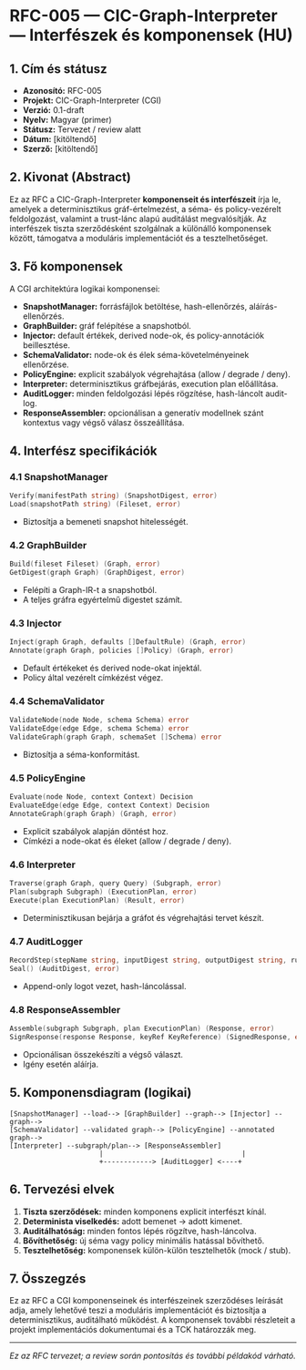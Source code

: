 # RFC-005 — CIC-Graph-Interpreter — Interfészek és komponensek (HU)

## 1. Cím és státusz

* **Azonosító:** RFC-005
* **Projekt:** CIC-Graph-Interpreter (CGI)
* **Verzió:** 0.1-draft
* **Nyelv:** Magyar (primer)
* **Státusz:** Tervezet / review alatt
* **Dátum:** [kitöltendő]
* **Szerző:** [kitöltendő]

## 2. Kivonat (Abstract)

Ez az RFC a CIC-Graph-Interpreter **komponenseit és interfészeit** írja le, amelyek a determinisztikus gráf-értelmezést, a séma- és policy-vezérelt feldolgozást, valamint a trust-lánc alapú auditálást megvalósítják. Az interfészek tiszta szerződésként szolgálnak a különálló komponensek között, támogatva a moduláris implementációt és a tesztelhetőséget.

## 3. Fő komponensek

A CGI architektúra logikai komponensei:

* **SnapshotManager:** forrásfájlok betöltése, hash-ellenőrzés, aláírás-ellenőrzés.
* **GraphBuilder:** gráf felépítése a snapshotból.
* **Injector:** default értékek, derived node-ok, és policy-annotációk beillesztése.
* **SchemaValidator:** node-ok és élek séma-követelményeinek ellenőrzése.
* **PolicyEngine:** explicit szabályok végrehajtása (allow / degrade / deny).
* **Interpreter:** determinisztikus gráfbejárás, execution plan előállítása.
* **AuditLogger:** minden feldolgozási lépés rögzítése, hash-láncolt audit-log.
* **ResponseAssembler:** opcionálisan a generatív modellnek szánt kontextus vagy végső válasz összeállítása.

## 4. Interfész specifikációk

### 4.1 SnapshotManager

```go
Verify(manifestPath string) (SnapshotDigest, error)
Load(snapshotPath string) (Fileset, error)
```

* Biztosítja a bemeneti snapshot hitelességét.

### 4.2 GraphBuilder

```go
Build(fileset Fileset) (Graph, error)
GetDigest(graph Graph) (GraphDigest, error)
```

* Felépíti a Graph-IR-t a snapshotból.
* A teljes gráfra egyértelmű digestet számít.

### 4.3 Injector

```go
Inject(graph Graph, defaults []DefaultRule) (Graph, error)
Annotate(graph Graph, policies []Policy) (Graph, error)
```

* Default értékeket és derived node-okat injektál.
* Policy által vezérelt címkézést végez.

### 4.4 SchemaValidator

```go
ValidateNode(node Node, schema Schema) error
ValidateEdge(edge Edge, schema Schema) error
ValidateGraph(graph Graph, schemaSet []Schema) error
```

* Biztosítja a séma-konformitást.

### 4.5 PolicyEngine

```go
Evaluate(node Node, context Context) Decision
EvaluateEdge(edge Edge, context Context) Decision
AnnotateGraph(graph Graph) (Graph, error)
```

* Explicit szabályok alapján döntést hoz.
* Címkézi a node-okat és éleket (allow / degrade / deny).

### 4.6 Interpreter

```go
Traverse(graph Graph, query Query) (Subgraph, error)
Plan(subgraph Subgraph) (ExecutionPlan, error)
Execute(plan ExecutionPlan) (Result, error)
```

* Determinisztikusan bejárja a gráfot és végrehajtási tervet készít.

### 4.7 AuditLogger

```go
RecordStep(stepName string, inputDigest string, outputDigest string, ruleID string, timestamp time.Time) error
Seal() (AuditDigest, error)
```

* Append-only logot vezet, hash-láncolással.

### 4.8 ResponseAssembler

```go
Assemble(subgraph Subgraph, plan ExecutionPlan) (Response, error)
SignResponse(response Response, keyRef KeyReference) (SignedResponse, error)
```

* Opcionálisan összekészíti a végső választ.
* Igény esetén aláírja.

## 5. Komponensdiagram (logikai)

```
[SnapshotManager] --load--> [GraphBuilder] --graph--> [Injector] --graph-->
[SchemaValidator] --validated graph--> [PolicyEngine] --annotated graph-->
[Interpreter] --subgraph/plan--> [ResponseAssembler]
                      |                                  |
                      +------------> [AuditLogger] <----+
```

## 6. Tervezési elvek

1. **Tiszta szerződések:** minden komponens explicit interfészt kínál.
2. **Determinista viselkedés:** adott bemenet → adott kimenet.
3. **Auditálhatóság:** minden fontos lépés rögzítve, hash-láncolva.
4. **Bővíthetőség:** új séma vagy policy minimális hatással bővíthető.
5. **Tesztelhetőség:** komponensek külön-külön tesztelhetők (mock / stub).

## 7. Összegzés

Ez az RFC a CGI komponenseinek és interfészeinek szerződéses leírását adja, amely lehetővé teszi a moduláris implementációt és biztosítja a determinisztikus, auditálható működést. A komponensek további részleteit a projekt implementációs dokumentumai és a TCK határozzák meg.

---

*Ez az RFC tervezet; a review során pontosítás és további példakód várható.*
